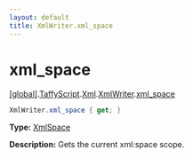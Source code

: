 ```yaml
---
layout: default
title: XmlWriter.xml_space
---
```


# xml_space

[\[global\]]({{site.baseurl}}/docs/).[TaffyScript]({{site.baseurl}}/docs/TaffyScript/).[Xml]({{site.baseurl}}/docs/TaffyScript/Xml/).[XmlWriter]({{site.baseurl}}/docs/TaffyScript/Xml/XmlWriter/).[xml_space]({{site.baseurl}}/docs/TaffyScript/Xml/XmlWriter/xml_space/)

```cs
XmlWriter.xml_space { get; }
```

**Type:** [XmlSpace](https://docs.microsoft.com/en-us/dotnet/api/system.xml.xmlspace?view=netframework-4.7)

**Description:** Gets the current xml:space scope.
